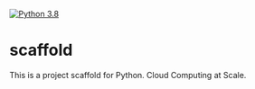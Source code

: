 [![Python 3.8](https://github.com/MarcosSalib/scaffold/actions/workflows/main.yml/badge.svg)](https://github.com/MarcosSalib/scaffold/actions/workflows/main.yml)

# scaffold
This is a project scaffold for Python. Cloud Computing at Scale.
